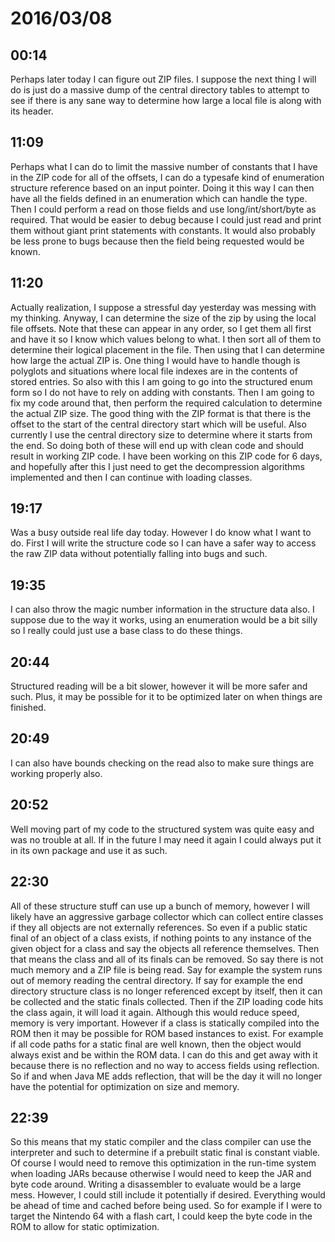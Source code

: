 # 2016/03/08

## 00:14

Perhaps later today I can figure out ZIP files. I suppose the next thing I will
do is just do a massive dump of the central directory tables to attempt to see
if there is any sane way to determine how large a local file is along with its
header.

## 11:09

Perhaps what I can do to limit the massive number of constants that I have in
the ZIP code for all of the offsets, I can do a typesafe kind of enumeration
structure reference based on an input pointer. Doing it this way I can then
have all the fields defined in an enumeration which can handle the type. Then
I could perform a read on those fields and use long/int/short/byte as required.
That would be easier to debug because I could just read and print them without
giant print statements with constants. It would also probably be less prone to
bugs because then the field being requested would be known.

## 11:20

Actually realization, I suppose a stressful day yesterday was messing with my
thinking. Anyway, I can determine the size of the zip by using the local file
offsets. Note that these can appear in any order, so I get them all first and
have it so I know which values belong to what. I then sort all of them to
determine their logical placement in the file. Then using that I can determine
how large the actual ZIP is. One thing I would have to handle though is
polyglots and situations where local file indexes are in the contents of
stored entries. So also with this I am going to go into the structured enum
form so I do not have to rely on adding with constants. Then I am going to fix
my code around that, then perform the required calculation to determine the
actual ZIP size. The good thing with the ZIP format is that there is the offset
to the start of the central directory start which will be useful. Also
currently I use the central directory size to determine where it starts from
the end. So doing both of these will end up with clean code and should result
in working ZIP code. I have been working on this ZIP code for 6 days, and
hopefully after this I just need to get the decompression algorithms
implemented and then I can continue with loading classes.

## 19:17

Was a busy outside real life day today. However I do know what I want to do.
First I will write the structure code so I can have a safer way to access the
raw ZIP data without potentially falling into bugs and such.

## 19:35

I can also throw the magic number information in the structure data also. I
suppose due to the way it works, using an enumeration would be a bit silly so
I really could just use a base class to do these things.

## 20:44

Structured reading will be a bit slower, however it will be more safer and
such. Plus, it may be possible for it to be optimized later on when things are
finished.

## 20:49

I can also have bounds checking on the read also to make sure things are
working properly also.

## 20:52

Well moving part of my code to the structured system was quite easy and was no
trouble at all. If in the future I may need it again I could always put it in
its own package and use it as such.

## 22:30

All of these structure stuff can use up a bunch of memory, however I will
likely have an aggressive garbage collector which can collect entire classes
if they all objects are not externally references. So even if a public static
final of an object of a class exists, if nothing points to any instance of the
given object for a class and say the objects all reference themselves. Then
that means the class and all of its finals can be removed. So say there is not
much memory and a ZIP file is being read. Say for example the system runs out
of memory reading the central directory. If say for example the end directory
structure class is no longer referenced except by itself, then it can be
collected and the static finals collected. Then if the ZIP loading code hits
the class again, it will load it again. Although this would reduce speed,
memory is very important. However if a class is statically compiled into the
ROM then it may be possible for ROM based instances to exist. For example if
all code paths for a static final are well known, then the object would always
exist and be within the ROM data. I can do this and get away with it because
there is no reflection and no way to access fields using reflection. So if and
when Java ME adds reflection, that will be the day it will no longer have the
potential for optimization on size and memory.

## 22:39

So this means that my static compiler and the class compiler can use the
interpreter and such to determine if a prebuilt static final is constant
viable. Of course I would need to remove this optimization in the run-time
system when loading JARs because otherwise I would need to keep the JAR and
byte code around. Writing a disassembler to evaluate would be a large mess.
However, I could still include it potentially if desired. Everything would be
ahead of time and cached before being used. So for example if I were to target
the Nintendo 64 with a flash cart, I could keep the byte code in the ROM to
allow for static optimization.

